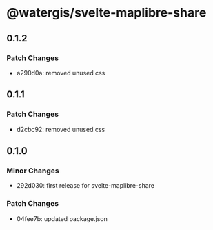 # @watergis/svelte-maplibre-share

## 0.1.2

### Patch Changes

- a290d0a: removed unused css

## 0.1.1

### Patch Changes

- d2cbc92: removed unused css

## 0.1.0

### Minor Changes

- 292d030: first release for svelte-maplibre-share

### Patch Changes

- 04fee7b: updated package.json
